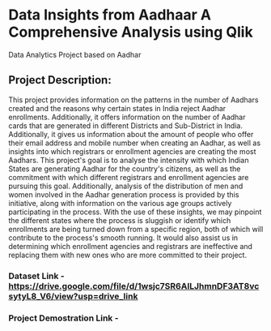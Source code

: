 # Data Insights from Aadhaar A Comprehensive Analysis using Qlik
 Data Analytics Project based on Aadhar

## Project Description:
This project provides information on the patterns in the number of Aadhars created and the reasons why certain states in India reject Aadhar enrollments. Additionally, it offers information on the number of Aadhar cards that are generated in different Districts and Sub-District in India. Additionally, it gives us information about the amount of people who offer their email address and mobile number when creating an Aadhar, as well as insights into which registrars or enrollment agencies are creating the most Aadhars. This project's goal is to analyse the intensity with which Indian States are generating Aadhar for the country's citizens, as well as the commitment with which different registrars and enrollment agencies are pursuing this goal. Additionally, analysis of the distribution of men and women involved in the Aadhar generation process is provided by this initiative, along with information on the various age groups actively participating in the process. With the use of these insights, we may pinpoint the different states where the process is sluggish or identify which enrollments are being turned down from a specific region, both of which will contribute to the process's smooth running. It would also assist us in determining which enrollment agencies and registrars are ineffective and replacing them with new ones who are more committed to their project. 

### Dataset Link - **https://drive.google.com/file/d/1wsjc7SR6AILJhmnDF3AT8vcsytyL8_V6/view?usp=drive_link**

### Project Demostration Link - 
